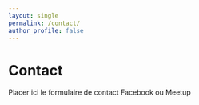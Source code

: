 ```yaml
---
layout: single
permalink: /contact/
author_profile: false
---
```

# Contact
Placer ici le formulaire de contact Facebook ou Meetup
